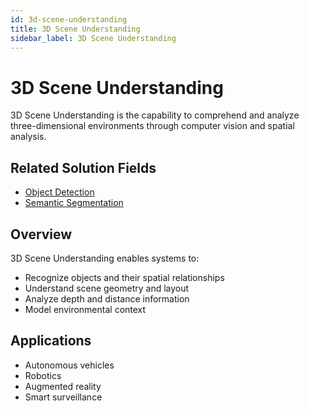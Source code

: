 ```yaml
---
id: 3d-scene-understanding
title: 3D Scene Understanding
sidebar_label: 3D Scene Understanding
---
```


# 3D Scene Understanding

3D Scene Understanding is the capability to comprehend and analyze three-dimensional environments through computer vision and spatial analysis.

## Related Solution Fields

- [Object Detection](../solutions/object-detection)
- [Semantic Segmentation](../solutions/semantic-segmentation)

## Overview

3D Scene Understanding enables systems to:
- Recognize objects and their spatial relationships
- Understand scene geometry and layout
- Analyze depth and distance information
- Model environmental context

## Applications

- Autonomous vehicles
- Robotics
- Augmented reality
- Smart surveillance